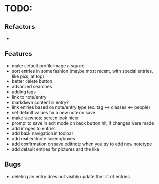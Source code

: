 # TODO:

## Refactors
-

## Features
- make default profile image a square
- sort entries in some fashion (maybe most recent, with special entries, like pics, at top)
- better delete button
- advanced searches
- adding tags
- link to note/entry
- markdown content in entry?
- link entries based on note/entry type (ex. tag <-> classes <-> people)
- set default values for a new note on save
- make viewnote screen look nicer
- prompt to save in edit mode on back button hit, if changes were made
- add images to entries
- add back navigation in toolbar
- add real editnote screen/boxes
- add confirmation on save editnote when you try to add new notetype
- add default entries for pictures and the like

## Bugs
- deleting an entry does not visibly update the list of entries
